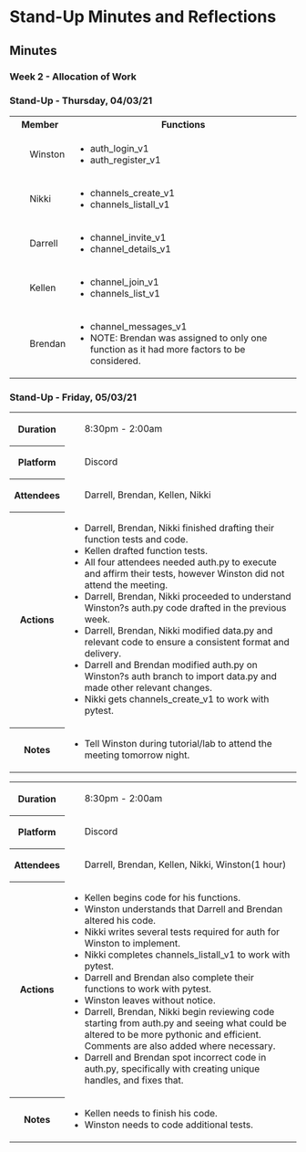 # Stand-Up Minutes and Reflections
<!-- <h1>MinutesandReflections</h1> -->

## Minutes
<!-- <h2>Minutes</h2> -->


### Week 2 - Allocation of Work
<!-- <h3>Allocation</h3> -->
<table>
    <tr>
        <th>Member</th>
        <th>Functions</th>
    </tr>
    <tr>
        <td><ul>Winston</ul></td>
        <td><ul>
        <li>auth_login_v1
        <li>auth_register_v1
        </ul></td>
    </tr>
    <tr>
        <td><ul>Nikki</ul></td>
        <td><ul>
        <li>channels_create_v1
        <li>channels_listall_v1
        </ul></td>
    </tr>
    <tr>
        <td><ul>Darrell</ul></td>
        <td><ul>
        <li>channel_invite_v1
        <li>channel_details_v1
        </ul></td>
    </tr>
    <tr>
        <td><ul>Kellen</ul></td>
        <td><ul>
        <li>channel_join_v1
        <li>channels_list_v1
        </ul></td>
    </tr>
    <tr>
        <td><ul>Brendan</ul></td>
        <td><ul>
        <li>channel_messages_v1
        <li>NOTE: Brendan was assigned to only one function as it had more factors to be considered.
        </ul></td>
    </tr>

### Stand-Up - Thursday, 04/03/21
<!-- <h3>Thurs</h3> -->
<table>
    <tr>
        <th>Duration</th>
        <td><ul>8:30pm - 2:00am</ul></td>
    </tr>
    <tr>
        <th>Platform</th>
        <td><ul>Discord</ul></td>
    </tr>
    <tr>
        <th>Attendees</th>
        <td><ul>Darrell, Brendan, Kellen, Nikki</ul></td>
    </tr>
    <tr>
        <th>Actions</th>
        <td><ul>
        <li>Darrell, Brendan, Nikki finished drafting their function tests and code.
        <li>Kellen drafted function tests.
        <li>All four attendees needed auth.py to execute and affirm their tests, however Winston did not attend the meeting.
        <li>Darrell, Brendan, Nikki proceeded to understand Winston?s auth.py code drafted in the previous week.
        <li>Darrell, Brendan, Nikki modified data.py and relevant code to ensure a consistent format and delivery.
        <li>Darrell and Brendan modified auth.py on Winston?s auth branch to import data.py and made other relevant changes.
        <li>Nikki gets channels_create_v1 to work with pytest.
        </ul></td>
    </tr>
    <tr>
        <th>Notes</th>
        <td><ul>
        <li>Tell Winston during tutorial/lab to attend the meeting tomorrow night.
        </ul></td>
    </tr>

### Stand-Up - Friday, 05/03/21
<!-- <h3>Friday</h3> -->
<table>
    <tr>
        <th>Duration</th>
        <td><ul>8:30pm - 2:00am</ul></td>
    </tr>
    <tr>
        <th>Platform</th>
        <td><ul>Discord</ul></td>
    </tr>
    <tr>
        <th>Attendees</th>
        <td><ul>Darrell, Brendan, Kellen, Nikki, Winston(1 hour)</ul></td>
    </tr>
    <tr>
        <th>Actions</th>
        <td><ul>
        <li>Kellen begins code for his functions.
        <li>Winston understands that Darrell and Brendan altered his code.
        <li>Nikki writes several tests required for auth for Winston to implement.
        <li>Nikki completes channels_listall_v1 to work with pytest.
        <li>Darrell and Brendan also complete their functions to work with pytest.
        <li>Winston leaves without notice.
        <li>Darrell, Brendan, Nikki begin reviewing code starting from auth.py and seeing what could be altered to be more pythonic and efficient. Comments are also added where necessary.
        <li>Darrell and Brendan spot incorrect code in auth.py, specifically with creating unique handles, and fixes that. 
        </ul></td>
    </tr>
    <tr>
        <th>Notes</th>
        <td><ul>
        <li>Kellen needs to finish his code.
        <li>Winston needs to code additional tests.
        </ul></td>
    </tr>



